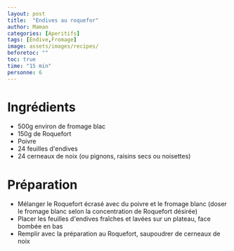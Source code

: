 ```yaml
---
layout: post
title:  "Endives au roquefor"
author: Maman
categories: [Aperitifs]
tags: [Endive,Fromage]
image: assets/images/recipes/
beforetoc: ""
toc: true
time: "15 min"
personne: 6
---
```


# Ingrédients 
* 500g environ de fromage blac
* 150g de Roquefort
* Poivre
* 24 feuilles d'endives
* 24 cerneaux de noix (ou pignons, raisins secs ou noisettes)

# Préparation
* Mélanger le Roquefort écrasé avec du poivre et le fromage blanc (doser le fromage blanc selon la concentration de Roquefort désirée)
* Placer les feuilles d'endives fraîches et lavées sur un plateau, face bombée en bas
* Remplir avec la préparation au Roquefort, saupoudrer de cerneaux de noix
